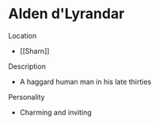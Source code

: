 # Alden d'Lyrandar

Location

- [[Sharn]]

Description

- A haggard human man in his late thirties

Personality

- Charming and inviting
